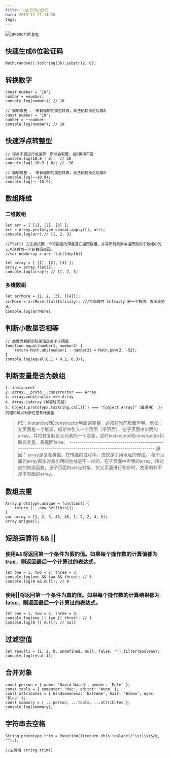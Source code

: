 ```yaml
---
title: 一些JS的小技巧
date: 2019-11-21 11:35
tags:
---
```


![javascript.jpg](2237123605.jpg)

## 快速生成6位验证码

```
Math.random().toString(36).substr(2, 6);
```

## 转换数字

```
const number = '10';
number = +number;
console.log(number); // 10
```

```
// 强制取整 ， 带有强制的类型转换，非法的转换之后取0
const number = '10';
number = ~~number;
console.log(number); // 10
```

## 快速浮点转整型

```
// 浮点不能进行或运算，所以会取整，或0保持不变
console.log(10.9 | 0);  // 10
console.log(-10.9 | 0); // -10
```

```
// 强制取整 ， 带有强制的类型转换，非法的转换之后取0
console.log(~~10.9);
console.log(~~-10.9);
```

## 数组降维

### 二维数组

```
let arr = [ [1], [2], [3] ];
arr = Array.prototype.concat.apply([], arr);
console.log(arr);// [1, 2, 3]

//flat() 方法会按照一个可指定的深度递归遍历数组，并将所有元素与遍历到的子数组中的元素合并为一个新数组返回。
//var newArray = arr.flat([depth])

let array = [ [1], [2], [3] ];
array = array.flat(2);
console.log(array); // [1, 2, 3]
```

### 多维数组

```
let arrMore = [1, 2, [3], [[4]]];
arrMore = arrMore.flat(Infinity); ///全局属性 Infinity 是一个数值，表示无穷大。
console.log(arrMore);
```

## 判断小数是否相等

```
// 原理为判断实际差值是否小于阈值
function equal(number1, number2) {
    return Math.abs(number1 - number2) < Math.pow(2, -52);
}
console.log(equal(0.1 + 0.2, 0.3));
```

## 判断变量是否为数组

```
1. instanceof
2. array.__proto__.constructor === Array
3. array.constructor === Array
4. Array.isArray（兼容性问题）
5. Object.prototype.toString.call([]) === "[object Array]"（最通用） //同理和可以判断任意其他类型
```

> PS：instanceof和constructor判断的变量，必须在当前页面声明。例如：父页面是一个框架，框架中引入一个页面（子页面），在子页面中申明的array，并将其复制给父元素的一个变量，这时instanceof和constructor判断该变量，将返回false。
> ----------------------------------------------------------------------------------------------------------------- 原因： array是复合类型。在传递的过程中，仅仅是引用地址的传递。
> 每个页面的array原生对象引用的地址是不一样的，在子页面中声明的array，所对应的构造函数，是子页面的array对象，在父页面进行判断时，使用的并不是子页面的array。

## 数组去重

```
Array.prototype.unique = function() {
    return [...new Set(this)];
}
var array = [1, 2, 3, 43, 45, 1, 2, 2, 4, 5];
array.unique();
```

## 短路运算符 && ||

### 使用&&将返回第一个条件为假的值。如果每个操作数的计算值都为true，则返回最后一个计算过的表达式。

```
let one = 1, two = 2, three = 3;
console.log(one && two && three); // 3
console.log(0 && null); // 0
```

### 使用||将返回第一个条件为真的值。如果每个操作数的计算结果都为false，则返回最后一个计算过的表达式。

```
let one = 1, two = 2, three = 3;
console.log(one || two || three); // 1
console.log(0 || null); // null
```

## 过滤空值

```
let result1 = [1, 2, 0, undefined, null, false, ''].filter(Boolean);
console.log(result1);
```

## 合并对象

```
const person = { name: 'David Walsh', gender: 'Male' };
const tools = { computer: 'Mac', editor: 'Atom' };
const attributes = { handsomeness: 'Extreme', hair: 'Brown', eyes: 'Blue' };
const summary = { ...person, ...tools, ...attributes };
console.log(summary);
```

## 字符串去空格

```
String.prototype.trim = function(){return this.replace(/^\s+|\s+$/g, "");};

//去两端 string.trim()
```
